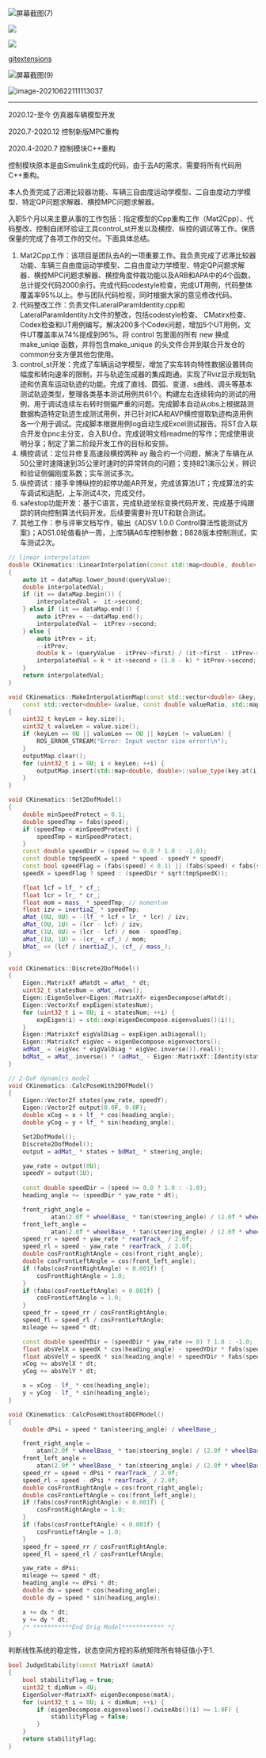 

![屏幕截图(7)](https://cdn.jsdelivr.net/gh/cughanchao/image_repo@main/img%E5%B1%8F%E5%B9%95%E6%88%AA%E5%9B%BE(7).png)



![](https://cdn.jsdelivr.net/gh/cughanchao/image_repo@main/linux_PNG45_small%20-%20%E5%89%AF%E6%9C%AC2%20-%20%E5%89%AF%E6%9C%AC%20-%20%E5%89%AF%E6%9C%AC.png)



![](https://cdn.jsdelivr.net/gh/cughanchao/image_repo@main/20200912-buck600%20-%20%E5%89%AF%E6%9C%AC.jpg)





[gitextensions](https://github.com/gitextensions/gitextensions)





![屏幕截图(9)](https://cdn.jsdelivr.net/gh/cughanchao/test_repo@main/%E5%B1%8F%E5%B9%95%E6%88%AA%E5%9B%BE(9).png)





![image-20210622111113037](https://cdn.jsdelivr.net/gh/cughanchao/test_repo@main/image-20210622111113037.png)



----

2020.12-至今 仿真器车辆模型开发



2020.7-2020.12 控制新版MPC重构



2020.4-2020.7  控制模块C++重构

控制模块原本是由Simulink生成的代码，由于去A的需求，需要将所有代码用C++重构。

本人负责完成了迟滞比较器功能、车辆三自由度运动学模型、二自由度动力学模型、特定QP问题求解器、横控MPC问题求解器。





入职5个月以来主要从事的工作包括：指定模型的Cpp重构工作（Mat2Cpp）、代码整改、控制自闭环验证工具control_st开发以及横控、纵控的调试等工作。保质保量的完成了各项工作的交付。下面具体总结。
1.	Mat2Cpp工作：该项目是团队去A的一项重要工作。我负责完成了迟滞比较器功能、车辆三自由度运动学模型、二自由度动力学模型、特定QP问题求解器、横控MPC问题求解器、横控角度仲裁功能以及ARB和APA中的4个函数，总计提交代码2000余行。完成代码codestyle检查，完成UT用例，代码整体覆盖率95%以上。参与团队代码检视，同时根据大家的意见修改代码。
2.	代码整改工作：负责文件LateralParamIdentity.cpp和LateralParamIdentity.h文件的整改，包括codestyle检查、 CMatirx检查、Codex检查和UT用例编写。解决200多个Codex问题，增加5个UT用例，文件UT覆盖率从74%提成到96%。将 control 包里面的所有 new 换成 make_uniqe 函数，并将包含make_unique 的头文件合并到联合开发仓的common分支方便其他包使用。
3.	control_st开发：完成了车辆运动学模型，增加了实车转向特性数据设置转向幅度和转向速率的限制，并与轨迹生成器的集成跑通。实现了Rviz显示规划轨迹和仿真车运动轨迹的功能。完成了直线、圆弧、变道、s曲线、调头等基本测试轨迹类型，整理各类基本测试用例共61个。构建左右连续转向的测试的用例，用于调试连续左右转时侧偏严重的问题。完成脚本自动从obs上根据路测数据构造特定轨迹生成测试用例，并已针对ICA和AVP横控提取轨迹构造用例各一个用于调试。完成脚本根据用例log自动生成Excel测试报告。将ST合入联合开发仓pnc主分支，合入BU仓。完成说明文档readme的写作；完成使用说明分享；制定了第二阶段开发工作的目标和安排。
4.	横控调试：定位并修复高速段横控两种 ay 融合的一个问题，解决了车辆在从50公里时速降速到35公里时速时的异常转向的问题；支持821演示公关，辨识和验证侧偏刚度系数；实车测试多次。
5.	纵控调试：接手辛博纵控的起停功能AR开发，完成该算法UT；完成算法的实车调试和适配，上车测试4次，完成交付。
6.	safestop功能开发：基于C语言，完成轨迹坐标变换代码开发，完成基于纯跟踪的转向控制算法代码开发。后续要需要补充UT和联合测试。
7.	其他工作：参与评审文档写作，输出《ADSV 1.0.0 Control算法性能测试方案》；ADS1.0轮值看护一周，上库5辆A6车控制参数；B828版本控制测试，实车测试2次。



```cpp
// linear interpolation
double CKinematics::LinearInterpolation(const std::map<double, double> &dataMap, const double queryValue)
{
    auto it = dataMap.lower_bound(queryValue);
    double interpolatedVal;
    if (it == dataMap.begin()) {
        interpolatedVal =  it->second;
    } else if (it == dataMap.end()) {
        auto itPrev = --dataMap.end();
        interpolatedVal =  itPrev->second;
    } else {
        auto itPrev = it;
        --itPrev;
        double k = (queryValue - itPrev->first) / (it->first - itPrev->first);
        interpolatedVal = k * it->second + (1.0 - k) * itPrev->second; // 1.0 is double
    }
    return interpolatedVal;
}

void CKinematics::MakeInterpolationMap(const std::vector<double> &key, const double keyRatio,
    const std::vector<double> &value, const double valueRatio, std::map<double, double> &outputMap)
{
    uint32_t keyLen = key.size();
    uint32_t valueLen = value.size();
    if (keyLen == 0U || valueLen == 0U || keyLen != valueLen) {
        ROS_ERROR_STREAM("Error: Input vector size error!\n");
    }
    outputMap.clear();
    for (uint32_t i = 0U; i < keyLen; ++i) {
        outputMap.insert(std::map<double, double>::value_type(key.at(i) * keyRatio, value.at(i) * valueRatio));
    }
}
```

```cpp
void CKinematics::Set2DofModel()
{
    double minSpeedProtect = 0.1;
    double speedTmp = fabs(speed);
    if (speedTmp < minSpeedProtect) {
        speedTmp = minSpeedProtect;
    }
    const double speedDir = (speed >= 0.0 ? 1.0 : -1.0);
    const double tmpSpeedX = speed * speed - speedY * speedY;
    const bool speedFlag = (fabs(speed) < 0.1) || (fabs(speed) < fabs(speedY)) || (tmpSpeedX < 1e-6);
    speedX = speedFlag ? speed : (speedDir * sqrt(tmpSpeedX));

    float lcf = lf_ * cf_;
    float lcr = lr_ * cr_;
    float mom = mass_ * speedTmp; // momentum
    float izv = inertiaZ_ * speedTmp;
    aMat_(0U, 0U) = -(lf_ * lcf + lr_ * lcr) / izv;
    aMat_(0U, 1U) = (lcr - lcf) / izv;
    aMat_(1U, 0U) = (lcr - lcf) / mom - speedTmp;
    aMat_(1U, 1U) = -(cr_ + cf_) / mom;
    bMat_ << (lcf / inertiaZ_), (cf_ / mass_);
}

void CKinematics::Discrete2DofModel()
{
    Eigen::MatrixXf aMatdt = aMat_ * dt;
    uint32_t statesNum = aMat_.rows();
    Eigen::EigenSolver<Eigen::MatrixXf> eigenDecompose(aMatdt);
    Eigen::VectorXcf expEigen(statesNum);
    for (uint32_t i = 0U; i < statesNum; ++i) {
        expEigen(i) = std::exp(eigenDecompose.eigenvalues()(i));
    }
    Eigen::MatrixXcf eigValDiag = expEigen.asDiagonal();
    Eigen::MatrixXcf eigVec = eigenDecompose.eigenvectors();
    adMat_ = (eigVec * eigValDiag * eigVec.inverse()).real();
    bdMat_ = aMat_.inverse() * (adMat_ - Eigen::MatrixXf::Identity(statesNum, statesNum)) * bMat_;
}

// 2-DoF dynamics model
void CKinematics::CalcPoseWith2DOFModel()
{
    Eigen::Vector2f states(yaw_rate, speedY);
    Eigen::Vector2f output(0.0F, 0.0F);
    double xCog = x + lf_ * cos(heading_angle);
    double yCog = y + lf_ * sin(heading_angle);

    Set2DofModel();
    Discrete2DofModel();
    output = adMat_ * states + bdMat_ * steering_angle;

    yaw_rate = output(0U);
    speedY = output(1U);
    
    const double speedDir = (speed >= 0.0 ? 1.0 : -1.0);
    heading_angle += (speedDir * yaw_rate * dt);

    front_right_angle =
            atan(2.0f * wheelBase_ * tan(steering_angle) / (2.0f * wheelBase_ + frontTrack_ * tan(steering_angle)));
    front_left_angle =
            atan(2.0f * wheelBase_ * tan(steering_angle) / (2.0f * wheelBase_ - frontTrack_ * tan(steering_angle)));
    speed_rr = speed + yaw_rate * rearTrack_ / 2.0f;
    speed_rl = speed - yaw_rate * rearTrack_ / 2.0f;
    double cosFrontRightAngle = cos(front_right_angle);
    double cosFrontLeftAngle = cos(front_left_angle);
    if (fabs(cosFrontRightAngle) < 0.001f) {
        cosFrontRightAngle = 1.0;
    }
    if (fabs(cosFrontLeftAngle) < 0.001f) {
        cosFrontLeftAngle = 1.0;
    }
    speed_fr = speed_rr / cosFrontRightAngle;
    speed_fl = speed_rl / cosFrontLeftAngle;
    mileage += speed * dt;

    const double speedYDir = (speedDir * yaw_rate >= 0) ? 1.0 : -1.0;
    float absVelX = speedX * cos(heading_angle) - speedYDir * fabs(speedY) * sin(heading_angle);
    float absVelY = speedX * sin(heading_angle) + speedYDir * fabs(speedY) * cos(heading_angle);
    xCog += absVelX * dt;
    yCog += absVelY * dt;

    x = xCog - lf_ * cos(heading_angle);
    y = yCog - lf_ * sin(heading_angle);
}
```

```c++
void CKinematics::CalcPoseWithout8DOFModel()
{
    double dPsi = speed * tan(steering_angle) / wheelBase_;

    front_right_angle =
        atan(2.0f * wheelBase_ * tan(steering_angle) / (2.0f * wheelBase_ + frontTrack_ * tan(steering_angle)));
    front_left_angle =
        atan(2.0f * wheelBase_ * tan(steering_angle) / (2.0f * wheelBase_ - frontTrack_ * tan(steering_angle)));
    speed_rr = speed + dPsi * rearTrack_ / 2.0f;
    speed_rl = speed - dPsi * rearTrack_ / 2.0f;
    double cosFrontRightAngle = cos(front_right_angle);
    double cosFrontLeftAngle = cos(front_left_angle);
    if (fabs(cosFrontRightAngle) < 0.001f) {
        cosFrontRightAngle = 1.0;
    }
    if (fabs(cosFrontLeftAngle) < 0.001f) {
        cosFrontLeftAngle = 1.0;
    }
    speed_fr = speed_rr / cosFrontRightAngle;
    speed_fl = speed_rl / cosFrontLeftAngle;

    yaw_rate = dPsi;
    mileage += speed * dt;
    heading_angle += dPsi * dt;
    double dx = speed * cos(heading_angle);
    double dy = speed * sin(heading_angle);

    x += dx * dt;
    y += dy * dt;
    /* ***********End Orig Model************ */
}

```

判断线性系统的稳定性，状态空间方程的系统矩阵所有特征值小于1.

```C++
bool JudgeStability(const MatrixXf &matA)
{
    bool stabilityFlag = true;
    uint32_t dimNum = 4U;
    EigenSolver<MatrixXf> eigenDecompose(matA);
    for (uint32_t i = 0U; i < dimNum; ++i) {
        if (eigenDecompose.eigenvalues().cwiseAbs()(i) >= 1.0F) {
            stabilityFlag = false;
        }
    }
    return stabilityFlag;
}
```

